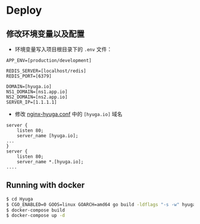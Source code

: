 # Deploy

## 修改环境变量以及配置

- 环境变量写入项目根目录下的 `.env` 文件：

```
APP_ENV=[production/development]

REDIS_SERVER=[localhost/redis]
REDIS_PORT=[6379]

DOMAIN=[hyuga.io]
NS1_DOMAIN=[ns1.app.io]
NS2_DOMAIN=[ns2.app.io]
SERVER_IP=[1.1.1.1]
```

- 修改 [nginx-hyuga.conf](../deploy/nginx/nginx-hyuga.conf) 中的 `[hyuga.io]` 域名
```nginx
server {
    listen 80;
    server_name [hyuga.io];
...
}
server {
    listen 80;
    server_name *.[hyuga.io];
....
```

## Running with docker
```bash
$ cd Hyuga
$ CGO_ENABLED=0 GOOS=linux GOARCH=amd64 go build -ldflags "-s -w" hyuga.go # 编译
$ docker-compose build
$ docker-compose up -d
```